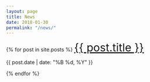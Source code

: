 ```yaml
---
layout: page
title: News
date: 2018-01-30
permalink: "/news/"
---
```


{% for post in site.posts %}
<a style="font-size: 30px" class="text-xl-left" href="{{ post.url }}">{{ post.title }}</a>
<p>{{ post.date | date: "%B %d, %Y" }}</p>
{% endfor %}
